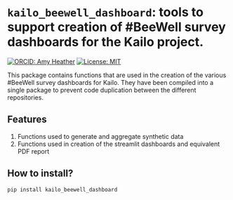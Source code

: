 # `kailo_beewell_dashboard`: tools to support creation of #BeeWell survey dashboards for the Kailo project.

[![ORCID: Amy Heather](https://img.shields.io/badge/ORCID-0000--0002--6596--3479-brightgreen)](https://orcid.org/0000-0002-6596-3479)
[![License: MIT](https://img.shields.io/badge/License-MIT-yellow.svg)](https://opensource.org/licenses/MIT)

This package contains functions that are used in the creation of the various #BeeWell survey dashboards for Kailo. They have been compiled into a single package to prevent code duplication between the different repositories.

## Features

1. Functions used to generate and aggregate synthetic data
2. Functions used in creation of the streamlit dashboards and equivalent PDF report

## How to install?

`pip install kailo_beewell_dashboard`
